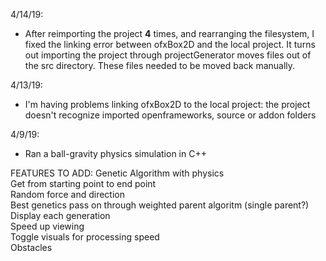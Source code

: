
4/14/19:
- After reimporting the project **4** times, and rearranging the filesystem, I fixed the linking error between ofxBox2D and the local project. It turns out importing the project through projectGenerator moves files out of the src directory. These files needed to be moved back manually.

4/13/19:
- I'm having problems linking ofxBox2D to the local project: the project doesn't recognize imported openframeworks, source or addon folders

4/9/19:  
- Ran a ball-gravity physics simulation in C++


FEATURES TO ADD:
Genetic Algorithm with physics  
Get from starting point to end point  
Random force and direction  
Best genetics pass on through weighted parent algoritm (single parent?)  
Display each generation  
Speed up viewing  
Toggle visuals for processing speed  
Obstacles  
